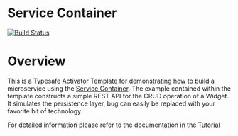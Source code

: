 Service Container
===========================

[![Build Status](https://travis-ci.org/vonnagy/activator-service-container-tutorial.png?branch=master)](https://travis-ci.org/vonnagy/activator-service-container-tutorial)

# Overview
This is a Typesafe Activator Template for demonstrating how to build a microservice using the
[Service Container](https://github.com/vonnagy/service-container). The example contained within the template constructs
a simple REST API for the CRUD operation of a Widget. It simulates the persistence layer, bug can easily be replaced with your favorite bit of technology.

For detailed information please refer to the documentation in the [Tutorial](tutorial/index.md)
